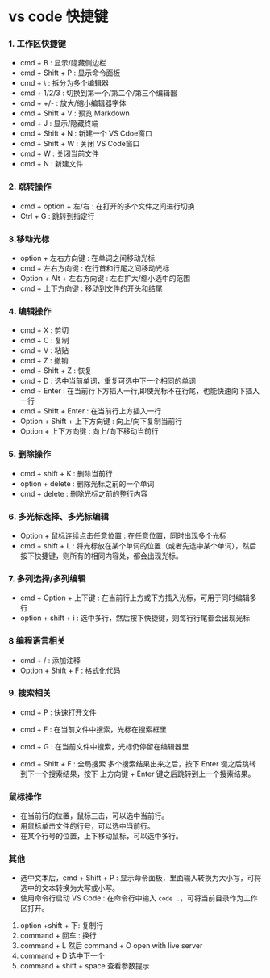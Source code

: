 # vs code 快捷键

### 1. 工作区快捷键

* cmd + B : 显示/隐藏侧边栏
* cmd + Shift + P : 显示命令面板
* cmd + \ : 拆分为多个编辑器
* cmd + 1/2/3 : 切换到第一个/第二个/第三个编辑器
* cmd + +/- : 放大/缩小编辑器字体
* cmd + Shift + V : 预览 Markdown
* cmd + J : 显示/隐藏终端
* cmd + Shift + N : 新建一个 VS Cdoe窗口
* cmd + Shift + W : 关闭 VS Code窗口
* cmd + W : 关闭当前文件
* cmd + N : 新建文件

### 2. 跳转操作

* cmd + option + 左/右 : 在打开的多个文件之间进行切换
* Ctrl + G : 跳转到指定行

### 3.移动光标
* option + 左右方向键 : 在单词之间移动光标
* cmd + 左右方向键 : 在行首和行尾之间移动光标
* Option + Alt + 左右方向键 : 左右扩大/缩小选中的范围
* cmd + 上下方向键 : 移动到文件的开头和结尾

### 4. 编辑操作

* cmd + X : 剪切
* cmd + C : 复制
* cmd + V : 粘贴
* cmd + Z : 撤销
* cmd + Shift + Z : 恢复
* cmd + D : 选中当前单词，重复可选中下一个相同的单词
* cmd + Enter : 在当前行下方插入一行,即使光标不在行尾，也能快速向下插入一行
* cmd + Shift + Enter : 在当前行上方插入一行
* Option + Shift + 上下方向键 : 向上/向下复制当前行
* Option + 上下方向键 : 向上/向下移动当前行

### 5. 删除操作

* cmd + shift + K : 删除当前行
* option + delete : 删除光标之前的一个单词
* cmd + delete  : 删除光标之前的整行内容

### 6. 多光标选择、多光标编辑

* Option + 鼠标连续点击任意位置 : 在任意位置，同时出现多个光标
* cmd + shift + L : 将光标放在某个单词的位置（或者先选中某个单词），然后按下快捷键，则所有的相同内容处，都会出现光标。

### 7. 多列选择/多列编辑


* cmd + Option + 上下键 : 在当前行上方或下方插入光标，可用于同时编辑多行
* option + shift + i : 选中多行，然后按下快捷键，则每行行尾都会出现光标

### 8 编程语言相关
* cmd + / : 添加注释
* Option + Shift + F : 格式化代码
  
### 9. 搜索相关
* cmd + P : 快速打开文件
* cmd + F : 在当前文件中搜索，光标在搜索框里
* cmd + G : 在当前文件中搜索，光标仍停留在编辑器里

* cmd + Shift + F : 全局搜索
多个搜索结果出来之后，按下 Enter 键之后跳转到下一个搜索结果，按下 上方向键 + Enter 键之后跳转到上一个搜索结果。

### 鼠标操作
* 在当前行的位置，鼠标三击，可以选中当前行。
* 用鼠标单击文件的行号，可以选中当前行。
* 在某个行号的位置，上下移动鼠标，可以选中多行。

### 其他

* 选中文本后，cmd + Shift + P : 显示命令面板，里面输入转换为大小写，可将选中的文本转换为大写或小写。
* 使用命令行启动 VS Code : 在命令行中输入 `code .`，可将当前目录作为工作区打开。
  
1. option +shift + 下: 复制行
2. command + 回车 : 换行
3. command + L  然后 command + O open with live server
4. command + D  选中下一个
5. command + shift + space 查看参数提示
